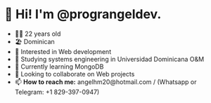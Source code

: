 <h1>👋 Hi! I'm @prograngeldev.</h1>
<ul>
  <li>🧑‍💻 22 years old</li>
  <li>🏖️ Dominican</li>
  <li>👀 Interested in Web development</li>
  <li>📓 Studying systems engineering in Universidad Dominicana O&M</li>
  <li>🌱 Currently learning MongoDB</li>
  <li>💞️ Looking to collaborate on Web projects</li>
  <li>📫 <b>How to reach me:</b> angelhm20@hotmail.com / (Whatsapp or Telegram: +1 829-397-0947)</li>
</ul>
<!---
pr0g4ng3l/pr0g4ng3l is a ✨ special ✨ repository because its `README.md` (this file) appears on your GitHub profile.
You can click the Preview link to take a look at your changes.
--->

